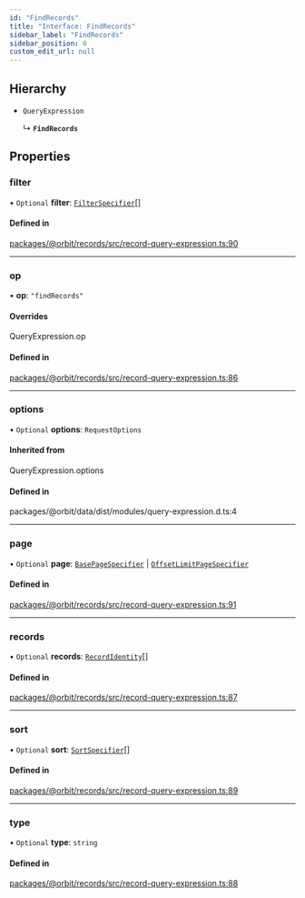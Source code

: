 ```yaml
---
id: "FindRecords"
title: "Interface: FindRecords"
sidebar_label: "FindRecords"
sidebar_position: 0
custom_edit_url: null
---
```


## Hierarchy

- `QueryExpression`

  ↳ **`FindRecords`**

## Properties

### filter

• `Optional` **filter**: [`FilterSpecifier`](../modules.md#filterspecifier)[]

#### Defined in

[packages/@orbit/records/src/record-query-expression.ts:90](https://github.com/orbitjs/orbit/blob/6e0cbd41/packages/@orbit/records/src/record-query-expression.ts#L90)

___

### op

• **op**: ``"findRecords"``

#### Overrides

QueryExpression.op

#### Defined in

[packages/@orbit/records/src/record-query-expression.ts:86](https://github.com/orbitjs/orbit/blob/6e0cbd41/packages/@orbit/records/src/record-query-expression.ts#L86)

___

### options

• `Optional` **options**: `RequestOptions`

#### Inherited from

QueryExpression.options

#### Defined in

packages/@orbit/data/dist/modules/query-expression.d.ts:4

___

### page

• `Optional` **page**: [`BasePageSpecifier`](BasePageSpecifier.md) \| [`OffsetLimitPageSpecifier`](OffsetLimitPageSpecifier.md)

#### Defined in

[packages/@orbit/records/src/record-query-expression.ts:91](https://github.com/orbitjs/orbit/blob/6e0cbd41/packages/@orbit/records/src/record-query-expression.ts#L91)

___

### records

• `Optional` **records**: [`RecordIdentity`](RecordIdentity.md)[]

#### Defined in

[packages/@orbit/records/src/record-query-expression.ts:87](https://github.com/orbitjs/orbit/blob/6e0cbd41/packages/@orbit/records/src/record-query-expression.ts#L87)

___

### sort

• `Optional` **sort**: [`SortSpecifier`](../modules.md#sortspecifier)[]

#### Defined in

[packages/@orbit/records/src/record-query-expression.ts:89](https://github.com/orbitjs/orbit/blob/6e0cbd41/packages/@orbit/records/src/record-query-expression.ts#L89)

___

### type

• `Optional` **type**: `string`

#### Defined in

[packages/@orbit/records/src/record-query-expression.ts:88](https://github.com/orbitjs/orbit/blob/6e0cbd41/packages/@orbit/records/src/record-query-expression.ts#L88)
